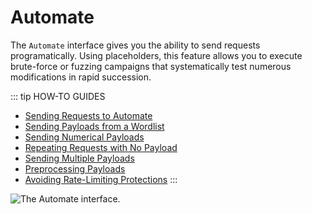 # Automate

The `Automate` interface gives you the ability to send requests programatically. Using placeholders, this feature allows you to execute brute-force or fuzzing campaigns that systematically test numerous modifications in rapid succession.

::: tip HOW-TO GUIDES

- [Sending Requests to Automate](/guides/automate_requests.md)
- [Sending Payloads from a Wordlist](/guides/automate_wordlists.md)
- [Sending Numerical Payloads](/guides/automate_numerical.md)
- [Repeating Requests with No Payload](/guides/automate_null.md)
- [Sending Multiple Payloads](/guides/automate_multiple.md)
- [Preprocessing Payloads](/guides/automate_preprocessors.md)
- [Avoiding Rate-Limiting Protections](/guides/automate_rate_limiting.md)
:::

<img alt="The Automate interface." src="/_images/automate_interface.png" center>
